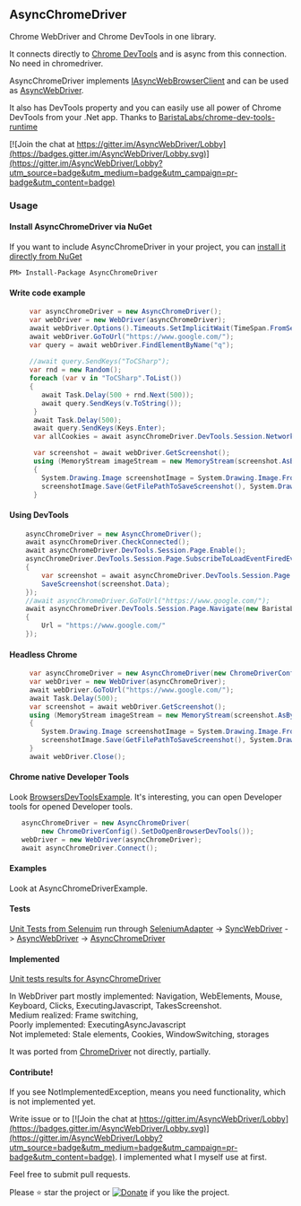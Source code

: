 ## AsyncChromeDriver
Chrome WebDriver and Chrome DevTools in one library. 

It connects directly to [Chrome DevTools](https://chromedevtools.github.io/devtools-protocol/) and is async from this connection. No need in chromedriver.

AsyncChromeDriver implements [IAsyncWebBrowserClient](https://github.com/ToCSharp/IAsyncWebBrowserClient) and can be used as [AsyncWebDriver](https://github.com/ToCSharp/AsyncWebDriver).

It also has DevTools property and you can easily use all power of Chrome DevTools from your .Net app. Thanks to [BaristaLabs/chrome-dev-tools-runtime](https://github.com/BaristaLabs/chrome-dev-tools-runtime)

[![Join the chat at https://gitter.im/AsyncWebDriver/Lobby](https://badges.gitter.im/AsyncWebDriver/Lobby.svg)](https://gitter.im/AsyncWebDriver/Lobby?utm_source=badge&utm_medium=badge&utm_campaign=pr-badge&utm_content=badge)

### Usage
#### Install AsyncChromeDriver via NuGet

If you want to include AsyncChromeDriver in your project, you can [install it directly from NuGet](https://www.nuget.org/packages/AsyncChromeDriver/)
```
PM> Install-Package AsyncChromeDriver
```
#### Write code example
```csharp
     var asyncChromeDriver = new AsyncChromeDriver();
     var webDriver = new WebDriver(asyncChromeDriver);
     await webDriver.Options().Timeouts.SetImplicitWait(TimeSpan.FromSeconds(3));
     await webDriver.GoToUrl("https://www.google.com/");
     var query = await webDriver.FindElementByName("q");
     
     //await query.SendKeys("ToCSharp");
     var rnd = new Random();
     foreach (var v in "ToCSharp".ToList())
     {
        await Task.Delay(500 + rnd.Next(500));
        await query.SendKeys(v.ToString());
      }
      await Task.Delay(500);
      await query.SendKeys(Keys.Enter);
      var allCookies = await asyncChromeDriver.DevTools.Session.Network.GetAllCookies();

      var screenshot = await webDriver.GetScreenshot();
      using (MemoryStream imageStream = new MemoryStream(screenshot.AsByteArray))
      {
        System.Drawing.Image screenshotImage = System.Drawing.Image.FromStream(imageStream);
        screenshotImage.Save(GetFilePathToSaveScreenshot(), System.Drawing.Imaging.ImageFormat.Png);
      }

```
#### Using DevTools
```csharp
    asyncChromeDriver = new AsyncChromeDriver();
    await asyncChromeDriver.CheckConnected();
    await asyncChromeDriver.DevTools.Session.Page.Enable();
    asyncChromeDriver.DevTools.Session.Page.SubscribeToLoadEventFiredEvent(async (e2) =>
    {
        var screenshot = await asyncChromeDriver.DevTools.Session.Page.CaptureScreenshot();
        SaveScreenshot(screenshot.Data);
    });
    //await asyncChromeDriver.GoToUrl("https://www.google.com/");
    await asyncChromeDriver.DevTools.Session.Page.Navigate(new BaristaLabs.ChromeDevTools.Runtime.Page.NavigateCommand
    {
        Url = "https://www.google.com/"
    });
```
#### Headless Chrome
```csharp
     var asyncChromeDriver = new AsyncChromeDriver(new ChromeDriverConfig().SetHeadless().SetWindowSize(width, height));
     var webDriver = new WebDriver(asyncChromeDriver);
     await webDriver.GoToUrl("https://www.google.com/");
     await Task.Delay(500);
     var screenshot = await webDriver.GetScreenshot();
     using (MemoryStream imageStream = new MemoryStream(screenshot.AsByteArray))
     {
        System.Drawing.Image screenshotImage = System.Drawing.Image.FromStream(imageStream);
        screenshotImage.Save(GetFilePathToSaveScreenshot(), System.Drawing.Imaging.ImageFormat.Png);
     }
     await webDriver.Close();
```
#### Chrome native Developer Tools
Look [BrowsersDevToolsExample](https://github.com/ToCSharp/BrowsersDevToolsExample). It's interesting, you can open Developer tools for opened Developer tools.
```csharp
   asyncChromeDriver = new AsyncChromeDriver(
        new ChromeDriverConfig().SetDoOpenBrowserDevTools());
   webDriver = new WebDriver(asyncChromeDriver);
   await asyncChromeDriver.Connect();
```
#### Examples
Look at AsyncChromeDriverExample.

#### Tests
[Unit Tests from Selenuim](https://github.com/ToCSharp/AsyncChromeDriverExamplesAndTests/tree/master/AsyncWebDriver.SeleniumAdapter.Common.Tests) run through [SeleniumAdapter](https://github.com/ToCSharp/AsyncChromeDriverExamplesAndTests/tree/master/AsyncWebDriver.SeleniumAdapter) -> [SyncWebDriver](https://github.com/ToCSharp/AsyncWebDriver/tree/master/AsyncWebDriver/SyncWrapper) -> [AsyncWebDriver](https://github.com/ToCSharp/AsyncWebDriver) -> [AsyncChromeDriver](https://github.com/ToCSharp/AsyncChromeDriver)  


#### Implemented

[Unit tests results for AsyncChromeDriver](https://github.com/ToCSharp/AsyncChromeDriverExamplesAndTests/wiki/Unit-tests-results-for-Chrome)  


In WebDriver part mostly implemented: Navigation, WebElements, Mouse, Keyboard, Clicks, ExecutingJavascript, TakesScreenshot.  
Medium realized: Frame switching,  
Poorly implemented: ExecutingAsyncJavascript  
Not implemeted: Stale elements, Cookies, WindowSwitching, storages

It was ported from [ChromeDriver](https://cs.chromium.org/chromium/src/chrome/test/chromedriver/README.txt) not directly, 
partially. 


#### Contribute!
If you see NotImplementedException, means you need functionality, which is not implemented yet.

Write issue or to [![Join the chat at https://gitter.im/AsyncWebDriver/Lobby](https://badges.gitter.im/AsyncWebDriver/Lobby.svg)](https://gitter.im/AsyncWebDriver/Lobby?utm_source=badge&utm_medium=badge&utm_campaign=pr-badge&utm_content=badge). I implemented what I myself use at first.

Feel free to submit pull requests.

Please :star: star the project or [![Donate](https://img.shields.io/badge/Donate-PayPal-green.svg)](https://www.paypal.com/cgi-bin/webscr?cmd=_s-xclick&hosted_button_id=GNRXFA5WSNFF6) if you like the project.
